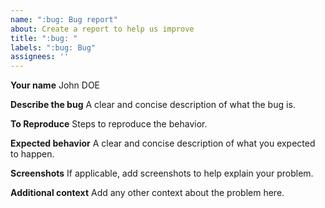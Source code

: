 ```yaml
---
name: ":bug: Bug report"
about: Create a report to help us improve
title: ":bug: "
labels: ":bug: Bug"
assignees: ''
---
```

**Your name**
John DOE

**Describe the bug**
A clear and concise description of what the bug is.

**To Reproduce**
Steps to reproduce the behavior.

**Expected behavior**
A clear and concise description of what you expected to happen.

**Screenshots**
If applicable, add screenshots to help explain your problem.

**Additional context**
Add any other context about the problem here.
